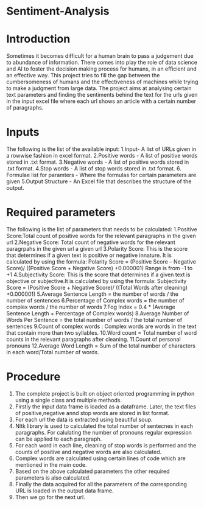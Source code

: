 # Sentiment-Analysis
# Introduction
Sometimes it becomes difficult for a human brain to pass a judgement due to abundance of information. There comes into play the role of data science and AI to foster the decision making process for humans, in an efficient and an effective way. This project tries to fill the gap between the cumbersomeness of humans and the effectiveness of machines while trying to make a judgment from large data.
The project aims at analysing certain text parameters and finding the sentiments behind the text for the urls given in the input excel file
where each url shows an article with a certain number of paragraphs.

# Inputs
The following is the list of the available input:
1.Input-  A list of URLs given in a rowwise fashion in excel format.
2.Positive words - A list of positive words stored in .txt format.
3.Negative words - A list of positive words stored in .txt format.
4.Stop words -  A list of stop words stored in .txt format.
6. Formulae list for paramters - Where the formulas for certain parameters are given
5.Output Structure - An Excel file that describes the structure of the output.

# Required parameters
The following is the list of parameters that needs to be calculated:
1.Positive Score:Total count of positive words for the relevant paragraphs in the given url
2.Negative Score: Total count of negative words for the relevant paragrpahs in the given url a given url
3.Polarity Score: This is the score that determines if a given text is positive or negative innature. It is calculated by using the formula:
 Polarity Score = (Positive Score – Negative Score)/ ((Positive Score + Negative Score) +0.000001)
 Range is from -1 to +1
4.Subjectivity Score: This is the score that determines if a given text is objective or subjective.It is calculated by using the formula:
 Subjectivity Score = (Positive Score + Negative Score)/ ((Total Words after cleaning) +0.000001)
5.Average Sentence Length = the number of words / the number of sentences
6.Percentage of Complex words = the number of complex words / the number of words
7.Fog Index = 0.4 * (Average Sentence Length + Percentage of Complex words)
8.Average Number of Words Per Sentence = the total number of words / the total number of sentences
9.Count of complex words : Complex words are words in the text that contain more than two syllables.
10.Word count = Total number of word counts in the relevant paragraphs after cleaning.
11.Count of personal pronouns
12.Average Word Length = Sum of the total number of characters in each word/Total number of words.

# Procedure 
1. The complete project is built on object oriented programming in python using a single class and multiple methods.
2. Firstly the input data frame is loaded as a dataframe. Later, the text files of positive,negative annd stop words are stored in list format.
3. For each url the data is extracted using beautiful soup.
4. Nltk library is used to calculated the total number of sentecnes in each paragraphs. For calulating the number of pronouns regular expression can be applied to each paragraph.
5. For each word in each line, cleaning of stop words is performed and the counts of positive and negative words are also calculated.
6. Complex words are calculated using certain lines of code which are mentioned in the main code.
7. Based on the above calculated parameters the other required parameters is also calculated.
8. Finally the data acquired for all the parameters of the corresponding URL is loaded in the output data frame.
9. Then we go for the next url.





 
